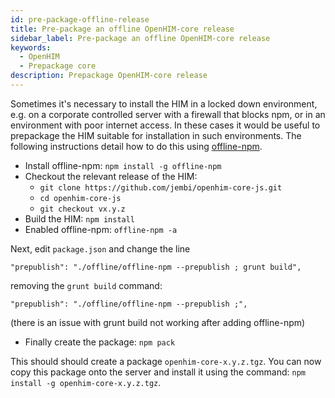 ```yaml
---
id: pre-package-offline-release
title: Pre-package an offline OpenHIM-core release
sidebar_label: Pre-package an offline OpenHIM-core release
keywords:
  - OpenHIM
  - Prepackage core
description: Prepackage OpenHIM-core release
---
```


Sometimes it's necessary to install the HIM in a locked down environment, e.g. on a corporate controlled server with a firewall that blocks npm, or in an environment with poor internet access. In these cases it would be useful to prepackage the HIM suitable for installation in such environments. The following instructions detail how to do this using [offline-npm](https://www.npmjs.com/package/offline-npm).

- Install offline-npm: `npm install -g offline-npm`
- Checkout the relevant release of the HIM:
  - `git clone https://github.com/jembi/openhim-core-js.git`
  - `cd openhim-core-js`
  - `git checkout vx.y.z`
- Build the HIM: `npm install`
- Enabled offline-npm: `offline-npm -a`

Next, edit `package.json` and change the line

`"prepublish": "./offline/offline-npm --prepublish ; grunt build",`

removing the `grunt build` command:

`"prepublish": "./offline/offline-npm --prepublish ;",`

(there is an issue with grunt build not working after adding offline-npm)

- Finally create the package: `npm pack`

This should should create a package `openhim-core-x.y.z.tgz`. You can now copy this package onto the server and install it using the command: `npm install -g openhim-core-x.y.z.tgz`.
